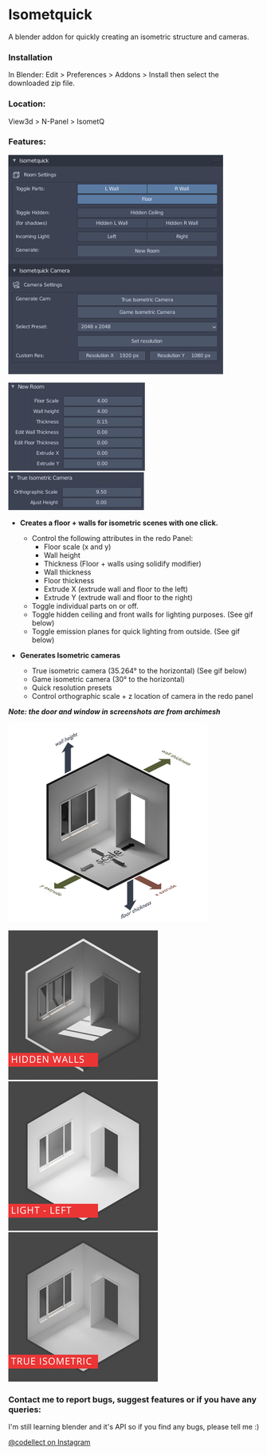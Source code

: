 # Isometquick
A blender addon for quickly creating an isometric structure and cameras.

### Installation

In Blender: Edit > Preferences > Addons > Install then select the downloaded zip file.

### Location:
View3d > N-Panel > IsometQ

### Features:
![Panel](https://github.com/coffeestains/Isometquick/blob/master/images/panel.jpg)

![Iso redo](https://github.com/coffeestains/Isometquick/blob/master/images/redo_struct.jpg)
![Iso redo](https://github.com/coffeestains/Isometquick/blob/master/images/iso_redo.jpg)

- **Creates a floor + walls for isometric scenes with one click.**
	- Control the following attributes in the redo Panel:
		- Floor scale (x and y)
		- Wall height
		- Thickness (Floor + walls using solidify modifier)
		- Wall thickness
		- Floor thickness
		- Extrude X (extrude wall and floor to the left)
		- Extrude Y (extrude wall and floor to the right)
	- Toggle individual parts on or off.
	- Toggle hidden ceiling and front walls for lighting purposes. (See gif below)
	- Toggle emission planes for quick lighting from outside. (See gif below)
	
- **Generates Isometric cameras**
	- True isometric camera (35.264° to the horizontal) (See gif below)
	- Game isometric camera (30° to the horizontal)
	- Quick resolution presets
	- Control orthographic scale + z location of camera in the redo panel

***Note: the door and window in screenshots are from archimesh***

![Redo Panel](https://github.com/coffeestains/Isometquick/blob/master/images/redopanel.png)

![Hidden](https://github.com/coffeestains/Isometquick/blob/master/images/walls.gif)
![Light](https://github.com/coffeestains/Isometquick/blob/master/images/light.gif)
![Camera](https://github.com/coffeestains/Isometquick/blob/master/images/camera.gif)
	
### Contact me to report bugs, suggest features or if you have any queries:
I'm still learning blender and it's API so if you find any bugs, please tell me :)

[@codellect on Instagram](https://www.instagram.com/codellect/)
